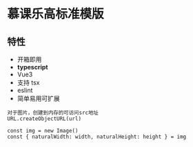 # 慕课乐高标准模版

## 特性
* 开箱即用
* **typescript** 
* Vue3
* 支持 tsx
* eslint
* 简单易用可扩展

```
对于图片，创建到内存的可访问src地址
URL.createObjectURL(url)
```


```
const img = new Image()
const { naturalWidth: width, naturalHeight: height } = img
```